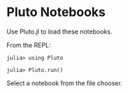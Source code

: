 # Pluto Notebooks

Use Pluto.jl to load these notebooks.

From the REPL:
```
julia> using Pluto

julia> Pluto.run()
```

Select a notebook from the file chooser.